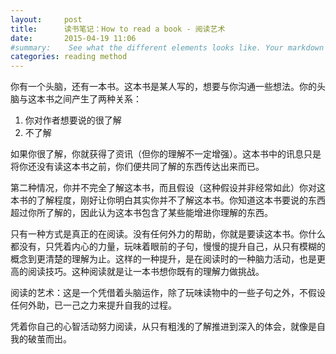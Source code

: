 ```yaml
---
layout:     post
title:      读书笔记：How to read a book - 阅读艺术
date:       2015-04-19 11:06
#summary:    See what the different elements looks like. Your markdown has never looked better. I promise.
categories: reading method
---
```


你有一个头脑，还有一本书。这本书是某人写的，想要与你沟通一些想法。你的头脑与这本书之间产生了两种关系：

1. 你对作者想要说的很了解
2. 不了解

如果你很了解，你就获得了资讯（但你的理解不一定增强）。这本书中的讯息只是将你还没有读这本书之前，你们便共同了解的东西传达出来而已。

第二种情况，你并不完全了解这本书，而且假设（这种假设并非经常如此）你对这本书的了解程度，刚好让你明白其实你并不了解这本书。你知道这本书要说的东西超过你所了解的，因此认为这本书包含了某些能增进你理解的东西。

只有一种方式是真正的在阅读。没有任何外力的帮助，你就是要读这本书。你什么都没有，只凭着内心的力量，玩味着眼前的子句，慢慢的提升自己，从只有模糊的概念到更清楚的理解为止。这样的一种提升，是在阅读时的一种脑力活动，也是更高的阅读技巧。这种阅读就是让一本书想你既有的理解力做挑战。

阅读的艺术：这是一个凭借着头脑运作，除了玩味读物中的一些子句之外，不假设任何外助，已一己之力来提升自我的过程。

凭着你自己的心智活动努力阅读，从只有粗浅的了解推进到深入的体会，就像是自我的破茧而出。


